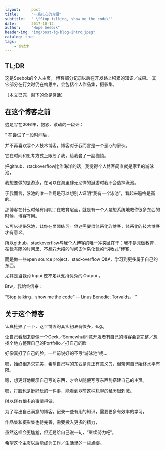 ```yaml
---
layout:     post
title:      "一篇扎心的介绍"
subtitle:   " \"Stop talking, show me the code\""
date:       2017-10-12
author:     "Hope Seebok"
header-img: "img/post-bg-blog-intro.jpeg"
catalog: true
tags:
    - 非技术
---
```


## TL;DR
这是Seebok的个人主页，
博客部分记录以后在开发路上积累的知识／成果。
其它部分在行文时仍在构思中，会包括个人作品集，摄影集。

（本文已完，剩下的全是废话）

## 在这个博客之前

这是写在2016年，抱怨、激动的一段话：

“
在尝试了一段时间后，

并不再喜欢写个人技术博客，博客对于我而言是一个恶心的家伙。

它在时间和思考方式上限制了我，给我套了一副枷锁。

把github、stackoverflow比作海洋的话，我觉得个人博客简直就是家里的游泳池，

我想要做的是游泳，在可以在海里肆无忌惮的遨游时我不会选择泳池。

于我而言，泳池的唯一作用是可以想别人证明“我有一个泳池”，看起来逼格是高的。

那博客在什么时候有用呢？在教育层面，就是有一个人是想系统地教你很多东西的时候，博客有用。

它可以提供泳池，让你在里面练习。但这需要很体系化的博客，体系化的技术博客才有意义。

所以github、stackoverflow与我个人博客的唯一冲突点在于：我不是想做教育，在我有限的时间里，不想花大把的时间去体系化我的“说教式”博客，

而是做一些open source project、stackoverflow Q&A，学习到更多属于自己的东西，

尤其是当我的 Input 还不足以支持优秀的 Output 。

Btw，我始终信奉：

“Stop talking，show me the code”  -- Linus Benedict Torvalds。
”

## 关于这个博客

认真挖掘了一下，这个博客的其实初衷有很多，e.g.,

让自己看起来更像一个Geek／Somewhat同意开发者有自己的博客会更完整／想找个地方整理自己的Portfolio／打自己的脸

好像真打了自己的脸，一年前说好的不写“游泳池”呢...

嗯，始终很追求完美，希望自己写的东西是真正有意义的，但奈何自己始终水平有限。

嗯，想更好地展示自己写的东西，才会从随便写写东西到搭建自己的主页。

嗯，打脸也是挺好玩的一件事，能看到以前这种尬聊的经历很刺激。

所以还有很多的事情得做，

为了写出自己满意的博客，记录一些有用的知识，需要更多有效率的学习，

作品集和摄影集也待完善，需要投入更多的精力，

虽然这样会更尴尬，但还是给自己说一句，“继续努力吧”。

希望这个主页以后能成为工作／生活里的一些点缀。
